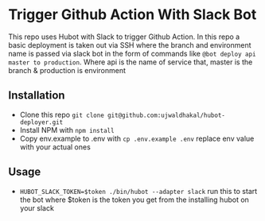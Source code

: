 # Trigger Github Action With Slack Bot

This repo uses Hubot with Slack to trigger Github Action. In this repo a basic deployment is taken out via SSH where the branch and environment name is passed via slack bot in the form of commands like
`@bot deploy api master to production`. Where api is the name of service that, master is the branch & production is environment

## Installation
- Clone this repo `git clone git@github.com:ujwaldhakal/hubot-deployer.git`
- Install NPM with `npm install`
- Copy env.example to .env with `cp .env.example .env` replace env value with your actual ones


## Usage
- `HUBOT_SLACK_TOKEN=$token ./bin/hubot --adapter slack` run this to start the bot where $token is the token you get from the installing hubot on your slack 




